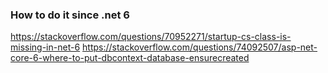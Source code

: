 ﻿### How to do it since .net 6
https://stackoverflow.com/questions/70952271/startup-cs-class-is-missing-in-net-6
https://stackoverflow.com/questions/74092507/asp-net-core-6-where-to-put-dbcontext-database-ensurecreated